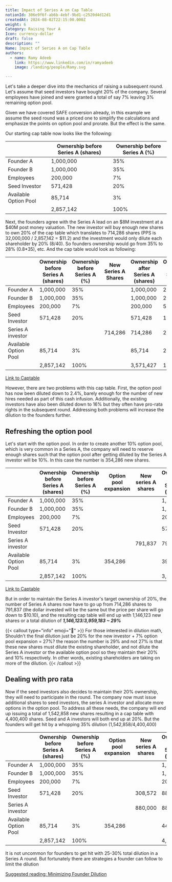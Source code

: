 ```yaml
---
title: Impact of Series A on Cap Table
notionId: 306e9f6f-ab6b-4ebf-9bd1-c2520d4d12d1
createdAt: 2024-08-02T22:15:00.000Z
weight: 6
Category: Raising Your A
Icon: currency-dollar
draft: false
description: ""
Name: Impact of Series A on Cap Table
authors:
  - name: Ramy Adeeb
    link: https://www.linkedin.com/in/ramyadeeb
    image: /landing/people/Ramy.svg

---
```



Let's take a deeper dive into the mechanics of raising a subsequent round. Let's assume that seed investors have bought 20% of the company. Several employees have joined and were granted a total of say 7% leaving 3% remaining option pool.


Given we have covered SAFE conversion  already, in this example we assume the seed round was a priced one to simplify the calculations and emphasize the points on option pool and prorate. But the effect is the same.


Our starting cap table now looks like the following:


|                       | Ownership before Series A (shares) | Ownership before Series A (%) |
| --------------------- | ---------------------------------- | ----------------------------- |
| Founder A             | 1,000,000                          | 35%                           |
| Founder B             | 1,000,000                          | 35%                           |
| Employees             | 200,000                            | 7%                            |
| Seed Investor         | 571,428                            | 20%                           |
| Available Option Pool | 85,714                             | 3%                            |
|                       | 2,857,142                          | 100%                          |


Next, the founders agree with the Series A lead on an $8M investment at a $40M post money valuation. The new investor will buy enough new shares to own 20% of the cap table which translates to 714,286 shares (PPS is 32,000,000 / 2,857,142 = $11.2) and the investment would only dilute each shareholder by 20% (8/40). So founders ownership would go from 35% to 28% (0.8*35), etc. And the cap table would look as following:


|                       | Ownership before Series A (shares) | Ownership before Series A (%) | New Series A Shares | Ownership after Series A (shares) | Ownership after Series A (%) |
| --------------------- | ---------------------------------- | ----------------------------- | ------------------- | --------------------------------- | ---------------------------- |
| Founder A             | 1,000,000                          | 35%                           |                     | 1,000,000                         | 28%                          |
| Founder B             | 1,000,000                          | 35%                           |                     | 1,000,000                         | 28%                          |
| Employees             | 200,000                            | 7%                            |                     | 200,000                           | 5.6%                         |
| Seed Investor         | 571,428                            | 20%                           |                     | 571,428                           | 16%                          |
| Series A investor     |                                    |                               | 714,286             | 714,286                           | 20%                          |
| Available Option Pool | 85,714                             | 3%                            |                     | 85,714                            | 2.4%                         |
|                       | 2,857,142                          | 100%                          |                     | 3,571,427                         | 100%                         |


[Link to Captable](/docs/cap-table-worksheet/#AAN4IgTg9g7gIghgFziAXAbVASwCapABhABoQEBPABwFM8BjCAWwYgDtiQW4GaUQAxCAFcW2KmAAEARnYBnABZwwVGakn51GktBZj5mCqgwh5i5ao2aQ1MLSosEqgKwA6AMwAOACwA2SY48.fh6OAL5EoCZKKihqFvgk1rb2qpLOAEyOnp6uAOzu3gCc7mlpnu45YREKUeZxCWJJDijuzjk5kvmOBV0lfhkhALokcAA2I9AwVCNUCDwIYIJUlSA4eNIk5NR0jMxsJJzceALCohJpstVmMXHxINq6cvqGVabRsRb1NnZNrq5uvwDAYDlpEru9LIlvqhSm4vL5_HCgu4QZc3jdPo1VAVnO5ioU0pJJN5HJIMjlvINhmMJlMZnMFktwitcLwAJIyGSLbAAeQoCEwrBUG0oPBA9CYrHYB1F7M5VGw4l5_MFF1eqFu9zAegM6BeNRQt0hyQNKLVBoxUJNTNB0UNDUt.EpIFG41gtNmqHmi2Wq14OXYm1FMjEmDM.y4ooAyiHlOIAILiVksABuygQEDA7EwKbT3GN7nRdygOi1jx1RhtqByBQ6rm8FuNkmxBRbRTbhXwaQKPidLpp0w9KAAZqNgz6WSACgGRdsJXsOBG8NyEHIxOIAKIMCjjMhUMPGVHQupFkva54Hs1pY9GpredKha2HlBXj5We3GzzORw5AlIwIIh89SuF8IXfH5WjSAt8E8NoOkCfBkSGZ1qTdAd6W9JlfRANRpy2XhxV2KVF14aN5UTHMZHTTMSErFBv0kTxIK0YsHieXUL31ejGPcBsmibZxWyKLpBMcZFHzNLimLfL5G0_bxXHwHJRLbEpyRbU1OPabjePMZx5MKTxJDaTx8G8HJ8AKXsUMmNDPQZJ0KCUABZVgqDIVBXBAywkDAABzGYlQFFgZAABQgCARnVEhhEEYMeT5ILoncLiQiAA)


However, there are two problems with this cap table.  First, the option pool has now been diluted down to 2.4%, barely enough for the number of new hires needed as part of this cash infusion. Additionally, the existing investors have also been diluted down to 16% but they often have pro-rata rights in the subsequent round. Addressing both problems will increase the dilution to the founders further.


## Refreshing the option pool


Let's start with the option pool. In order to create another 10% option pool, which is very common in a Series A, the company will need to reserve enough shares such that the option pool after getting diluted by the Series A investor will be 10%.  In this case the number is 354,286 new shares.


|                       | Ownership before Series A (shares) | Ownership before Series A (%) | Option pool expansion | New series A shares | Ownership after Series A (shares) | Ownership after Series A (%) |
| --------------------- | ---------------------------------- | ----------------------------- | --------------------- | ------------------- | --------------------------------- | ---------------------------- |
| Founder A             | 1,000,000                          | 35%                           |                       |                     | 1,000,000                         | 25.26%                       |
| Founder B             | 1,000,000                          | 35%                           |                       |                     | 1,000,000                         | 25.26%                       |
| Employees             | 200,000                            | 7%                            |                       |                     | 200,000                           | 5.05%                        |
| Seed Investor         | 571,428                            | 20%                           |                       |                     | 571,428                           | 14.43%                       |
| Series A investor     |                                    |                               |                       | 791,837             | 791,837                           | 20.00%                       |
| Available Option Pool | 85,714                             | 3%                            | 354,286               |                     | 395,918                           | 10.00%                       |
|                       | 2,857,142                          | 100%                          |                       |                     | 3,959,183                         | 100.00%                      |


[Link to Captable](/docs/cap-table-worksheet/#AAN4IgTg9g7gIghgFziAXAbVASwCapABhABoQEBPABwFM8BjCAWwYgDtiQW4GaUQAxCAFcW2KmAAEARnYBnABZwwVGakn51GktBZj5mCqgwh5i5ao2aQ1MLSosEqgKwA6AMwAOACwA2SY48.fh6OAL5EoCZKKihqFvgk1rb2qpLOAEyOnp6uAOzu3gCc7mlpnu45YREKUeZxCWJJDijuzjk5kvmOBV0lfhkhALokcAA2I9AwVCNUCDwIYIJUlSA4eNIk5NR0jMxsJJzceALCohJpstVmMXHxINq6cvqGVabRsRb1NnZNrq5uvwDAYDlpEru9LIlvqhSm4vL5_HCgu4QZc3jdPo1VAVnO5ioU0pJJN5HJIMjlvINhmMJlMZnMFktwitcLwAJIyGSLbAAeQoCEwrBUG0oPBA9CYrHYB1F7M5VGw4l5_MFF1eqFu9zAegM6BeNRQt0hyQNKLVBoxUJNTNB0UNDUt.EpIFG41gtNmqHmi2Wq14OXYm1FMjEmDM.y4ooAyiHlOIAILiVksABuygQEDA7EwKbT3GN7nRdygOi1jx1RhtqByBQ6rm8FuNkmxBRbRTbhXwaQKPidLpp0w9KAAZqNgz6WSACgGRdsJXsOBG8NyEHIxOIAKIMCjjMhUMPGVHQupFkva54Hs1pY9GpredKha2HlBXj5We3GzzORw5AlIwIIh89SuF8IXfH5WjSAt8E8NoOkCfBkSGZ1qTdAd6W9JlfRANRpy2XhxV2KVF14aN5UTHMZHTTMSErFBv0kTxIK0YsHieXUL31ejGPcBsmibZxWyKLpBMcZFHzNLimLfL5G0_bxXHwHJRLbEpyRbU1OPabjePMZx5MKTxJDaTx8G8HJ8AKXsUMmNDPQZJ0KCUABZVgqDIVBXBAywkDAABzGYlQFFgZAABQgCARnMEhhEEYMeT5ILoncLiQiAA)


But in order to maintain the Series A investor's target ownership of 20%, the number of Series A shares now have to go up from 714,286 shares to 791,837 (the dollar invested will be the same but the price per share will go down to $10.10), and the resulting cap table will end up with 1,146,123 new shares or a total dilution of _**1,146,123**_/_**3,959,183 ~ 29%**_


{{< callout type="info" emoji="📢" >}}
For those interested in dilution math, Shouldn't the final dilution just be 20% for the new investor + 7% option pool expansion = 27%? the reason the number is 29% and not 27% is that these new shares must dilute the existing shareholder, and not dilute the Series A investor or the available option pool so they maintain their 20% and 10% respectively.  In other words, existing shareholders are taking on more of the dilution.
{{< /callout >}}


## Dealing with pro rata


Now if the seed investors also decides to maintain their 20% ownership, they will need to participate in the round.  The company now must issue additional shares to seed investors, the series A investor and allocate more options in the option pool. To address all these needs, the company will end up issuing a total of 1,542,858 new shares resulting in a cap table with 4,400,400 shares.  Seed and A investors will both end up at 20%.  But the founders will get hit by a whopping 35% dilution (1,542,858/4,400,400)


|                       | Ownership before Series A (shares) | Ownership before Series A (%) | Option pool expansion | New series A shares | Ownership after Series A (shares) | Ownership after Series A (%) |
| --------------------- | ---------------------------------- | ----------------------------- | --------------------- | ------------------- | --------------------------------- | ---------------------------- |
| Founder A             | 1,000,000                          | 35%                           |                       |                     | 1,000,000                         | 22.73%                       |
| Founder B             | 1,000,000                          | 35%                           |                       |                     | 1,000,000                         | 22.73%                       |
| Employees             | 200,000                            | 7%                            |                       |                     | 200,000                           | 4.55%                        |
| Seed Investor         | 571,428                            | 20%                           |                       | 308,572             | 880,000                           | 20%                          |
| Series A investor     |                                    |                               |                       | 880,000             | 880,000                           | 20%                          |
| Available Option Pool | 85,714                             | 3%                            | 354,286               |                     | 440,000                           | 10%                          |
|                       | 2,857,142                          | 100%                          |                       |                     | 4,400,000                         | 100%                         |


It is not uncommon for founders to get hit with 25-30% total dilution in a Series A round. But fortunately there are strategies a founder can follow to limit the dilution


[Suggested reading: Minimizing Founder Dilution](/docs/founders-handbook/minimizing-founder-dilution/)


